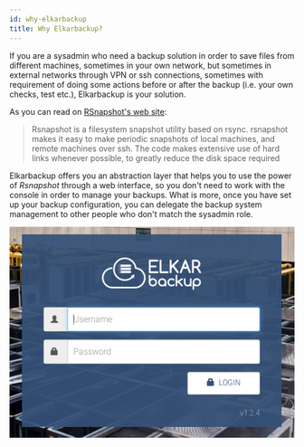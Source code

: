 ```yaml
---
id: why-elkarbackup
title: Why Elkarbackup?
---
```


If you are a sysadmin who need a backup solution in order to save files from different machines, sometimes in your own network, but sometimes in external networks through VPN or ssh connections, sometimes with requirement of doing some actions before or after the backup (i.e. your own checks, test etc.), Elkarbackup is your solution.

As you can read on [RSnapshot's web site](http://rsnapshot.org):

> Rsnapshot is a filesystem snapshot utility based on rsync. rsnapshot makes it easy to make periodic 
> snapshots of local machines, and remote machines over ssh. The code makes extensive use of hard links 
> whenever possible, to greatly reduce the disk space required

Elkarbackup offers you an abstraction layer that helps you to use the power of *Rsnapshot* through a web interface, so you don't need to work with the console in order to manage your backups. What is more, once you have set up your backup configuration, you can delegate the backup system management to other people who don't match the sysadmin role.

![Login](assets/screenshots/overview_01.png)
